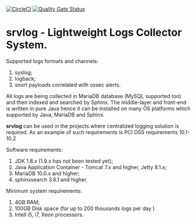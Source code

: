 [![CircleCI](https://circleci.com/gh/payneteasy/srvlog.svg?style=svg)](https://circleci.com/gh/payneteasy/srvlog)
[![Quality Gate Status](https://sonarcloud.io/api/project_badges/measure?project=com.payneteasy%3Asrvlog&metric=alert_status)](https://sonarcloud.io/dashboard?id=com.payneteasy%3Asrvlog)

srvlog - **Lightweight Logs Collector System.**
===

Supported logs formats and channels:
1) syslog;
2) logback;
3) snort payloads correlated with ossec alerts.

All logs are being collected in MariaDB database 
(MySQL supported too) and then indexed and searched 
by Sphinx. The middle-layer and front-end is written 
in pure Java hence it can be installed on many OS platforms 
which supported by Java, MariaDB and Sphinx. 

**srvlog** can be used in the projects where centralized 
logging solution is required. As an example of such 
requirements is PCI DSS requirements 10.1-10.2 

Software requirements:
1) JDK 1.8.x (1.9.x has not been tested yet);
2) Java Application Container - Tomcat 7.x and higher, Jetty 8.1.x;
2) MariaDB 10.0.x and higher;
3) sphinxsearch 3.6.1 and higher.

Minimum system requirements:
1) 4GB RAM;
2) 100GB Disk space (for up to 200 thousands logs per day )
3) Intell i5, i7, Xeon processors.



